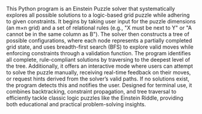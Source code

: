 This Python program is an Einstein Puzzle solver that systematically explores all possible solutions to a logic-based grid puzzle while adhering to given constraints. It begins by taking user input for the puzzle dimensions (an m×n grid) and a set of relational rules (e.g., "X must be next to Y" or "A cannot be in the same column as B"). The solver then constructs a tree of possible configurations, where each node represents a partially completed grid state, and uses breadth-first search (BFS) to explore valid moves while enforcing constraints through a validation function. The program identifies all complete, rule-compliant solutions by traversing to the deepest level of the tree. Additionally, it offers an interactive mode where users can attempt to solve the puzzle manually, receiving real-time feedback on their moves, or request hints derived from the solver’s valid paths. If no solutions exist, the program detects this and notifies the user. Designed for terminal use, it combines backtracking, constraint propagation, and tree traversal to efficiently tackle classic logic puzzles like the Einstein Riddle, providing both educational and practical problem-solving insights.

